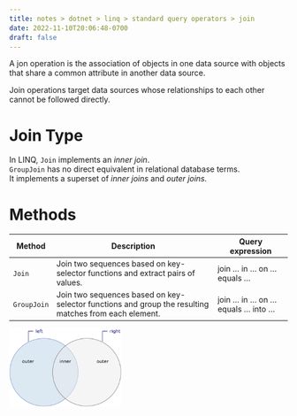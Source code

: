 ```yaml
---
title: notes > dotnet > linq > standard query operators > join
date: 2022-11-10T20:06:48-0700
draft: false
---
```

A jon operation is the association of objects in one data source with objects that share a common attribute in another data source.

Join operations target data sources whose relationships to each other cannot be followed directly.

# Join Type
In LINQ, `Join` implements an *inner join*.  
`GroupJoin` has no direct equivalent in relational database terms.  
It implements a superset of *inner joins* and *outer joins.*  

# Methods
| Method    | Description                                                                                           | Query expression                 |
|-----------|-------------------------------------------------------------------------------------------------------|----------------------------------|
| `Join`      | Join two sequences based on key-selector functions and extract pairs of values.                       | join … in … on … equals …        |
| `GroupJoin` | Join two sequences based on key-selector functions and group the resulting matches from each element. | join … in … on … equals … into … |

<img src="Standard-Query-Operators_Join-image1.png" style="width:2.11667in;height:1.475in" alt="Two overlapping circles showing inner/outer." />

